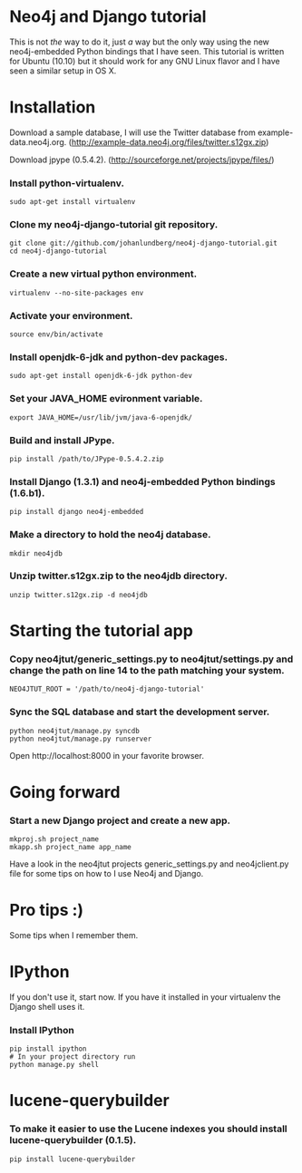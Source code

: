 # Neo4j and Django tutorial

This is not _the_ way to do it, just _a_ way but the only way using the
new neo4j-embedded Python bindings that I have seen.
This tutorial is written for Ubuntu (10.10) but it should work for any
GNU Linux flavor and I have seen a similar setup in OS X.

# Installation

Download a sample database, I will use the Twitter database from
example-data.neo4j.org.
(http://example-data.neo4j.org/files/twitter.s12gx.zip)

Download jpype (0.5.4.2).
(http://sourceforge.net/projects/jpype/files/)

### Install python-virtualenv.
    sudo apt-get install virtualenv

### Clone my neo4j-django-tutorial git repository.
    git clone git://github.com/johanlundberg/neo4j-django-tutorial.git
    cd neo4j-django-tutorial

### Create a new virtual python environment.
    virtualenv --no-site-packages env

### Activate your environment.
    source env/bin/activate

### Install openjdk-6-jdk and python-dev packages.
    sudo apt-get install openjdk-6-jdk python-dev

### Set your JAVA_HOME evironment variable.
    export JAVA_HOME=/usr/lib/jvm/java-6-openjdk/

### Build and install JPype.
    pip install /path/to/JPype-0.5.4.2.zip

### Install Django (1.3.1) and neo4j-embedded Python bindings (1.6.b1).
    pip install django neo4j-embedded

### Make a directory to hold the neo4j database.
    mkdir neo4jdb

### Unzip twitter.s12gx.zip to the neo4jdb directory.
    unzip twitter.s12gx.zip -d neo4jdb

# Starting the tutorial app
### Copy neo4jtut/generic_settings.py to neo4jtut/settings.py and change the path on line 14 to the path matching your system.
	NEO4JTUT_ROOT = '/path/to/neo4j-django-tutorial'

### Sync the SQL database and start the development server.
    python neo4jtut/manage.py syncdb
    python neo4jtut/manage.py runserver

Open http://localhost:8000 in your favorite browser.

# Going forward

### Start a new Django project and create a new app.
    mkproj.sh project_name
    mkapp.sh project_name app_name
    
Have a look in the neo4jtut projects generic_settings.py and
neo4jclient.py file for some tips on how to I use Neo4j and Django.

# Pro tips :)
Some tips when I remember them.

# IPython
If you don't use it, start now. If you have it installed in your virtualenv the Django shell uses it.
### Install IPython
    pip install ipython
    # In your project directory run
    python manage.py shell
    
# lucene-querybuilder
### To make it easier to use the Lucene indexes you should install lucene-querybuilder (0.1.5).
    pip install lucene-querybuilder
